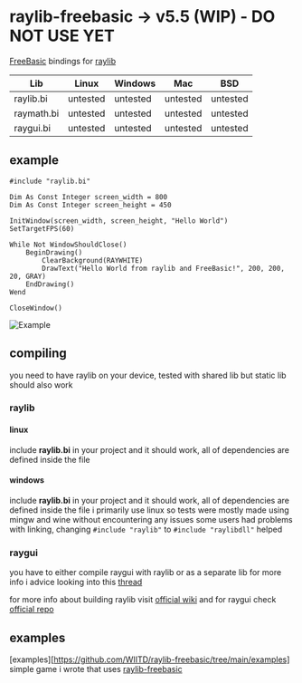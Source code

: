 # raylib-freebasic -> v5.5 (WIP) - DO NOT USE YET

[FreeBasic](https://freebasic.net/) bindings for [raylib](https://github.com/raysan5/raylib)  
  
Lib | Linux | Windows | Mac | BSD |
--- | ----- | ------- | --- | --- |
raylib.bi | untested | untested |  untested |  untested
raymath.bi | untested | untested |  untested |  untested
raygui.bi | untested | untested | untested | untested

## example
```basic
#include "raylib.bi"

Dim As Const Integer screen_width = 800
Dim As Const Integer screen_height = 450

InitWindow(screen_width, screen_height, "Hello World")
SetTargetFPS(60)

While Not WindowShouldClose()
	BeginDrawing()
		ClearBackground(RAYWHITE)
		DrawText("Hello World from raylib and FreeBasic!", 200, 200, 20, GRAY)
	EndDrawing()
Wend

CloseWindow()
```

![Example](example.png)  
  
    

## compiling
you need to have raylib on your device, tested with shared lib but static lib should also work

### raylib

#### linux
include **raylib.bi** in your project and it should work, all of dependencies are defined inside the file

#### windows
include **raylib.bi** in your project and it should work, all of dependencies are defined inside the file
i primarily use linux so tests were mostly made using mingw and wine without encountering any issues
some users had problems with linking, changing ``` #include "raylib" ``` to ``` #include "raylibdll" ``` helped

### raygui
you have to either compile raygui with raylib or as a separate lib
for more info i advice looking into this [thread](https://github.com/WIITD/raylib-freebasic/issues/7)

for more info about building raylib visit [official wiki](https://github.com/raysan5/raylib/wiki)
and for raygui check [official repo](https://github.com/raysan5/raygui#building)

## examples
[examples][https://github.com/WIITD/raylib-freebasic/tree/main/examples]
simple game i wrote that uses [raylib-freebasic](https://github.com/WIITD/asteroid_field/tree/raylib-freebasic)
